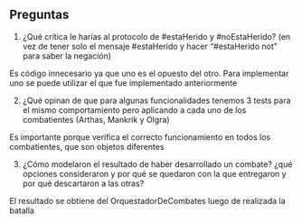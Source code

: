 ## Preguntas

1. ¿Qué crítica le harías al protocolo de #estaHerido y #noEstaHerido? (en vez de tener solo el mensaje #estaHerido y hacer “#estaHerido not” para saber la negación)

Es código innecesario ya que uno es el opuesto del otro. Para implementar uno se puede utilizar el que fue implementado anteriormente


2. ¿Qué opinan de que para algunas funcionalidades tenemos 3 tests para el mismo comportamiento pero aplicando a cada uno de los combatientes (Arthas, Mankrik y Olgra)

Es importante porque verifica el correcto funcionamiento en todos los combatientes, que son objetos diferentes


3. ¿Cómo modelaron el resultado de haber desarrollado un combate? ¿qué opciones consideraron y por qué se quedaron con la que entregaron y por qué descartaron a las otras?

El resultado se obtiene del OrquestadorDeCombates luego de realizada la batalla 
#
